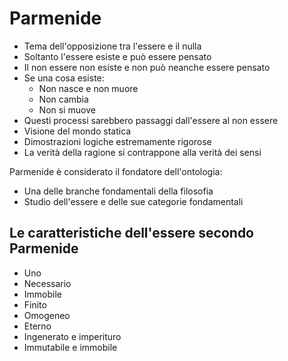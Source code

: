 # Parmenide

- Tema dell'opposizione tra l'essere e il nulla
- Soltanto l'essere esiste e può essere pensato
- Il non essere non esiste e non può neanche essere pensato
- Se una cosa esiste:
	- Non nasce e non muore
	- Non cambia
	- Non si muove
- Questi processi sarebbero passaggi dall'essere al non essere
- Visione del mondo statica
- Dimostrazioni logiche estremamente rigorose
- La verità della ragione si contrappone alla verità dei sensi

Parmenide è considerato il fondatore dell'ontologia:
- Una delle branche fondamentali della filosofia
- Studio dell'essere e delle sue categorie fondamentali

## Le caratteristiche dell'essere secondo Parmenide

- Uno
- Necessario
- Immobile
- Finito
- Omogeneo
- Eterno
- Ingenerato e imperituro
- Immutabile e immobile